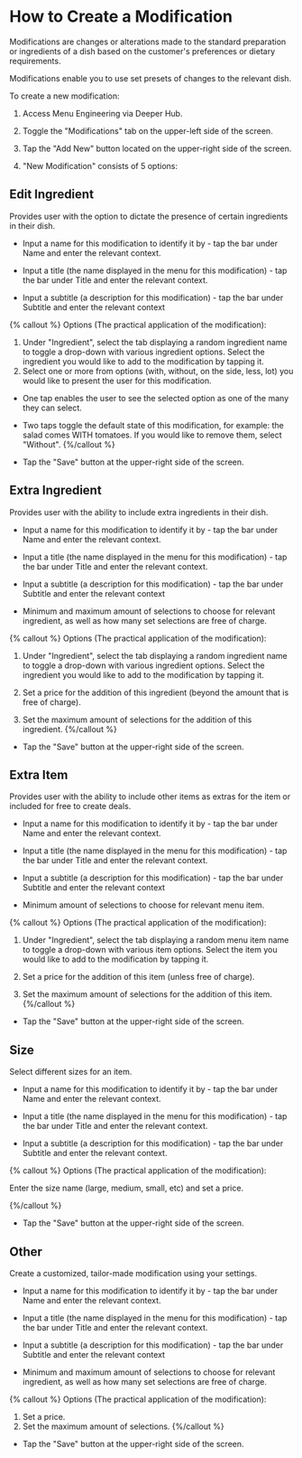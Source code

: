 # How to Create a Modification

Modifications are changes or alterations made to the standard preparation or ingredients of a dish based on the customer's preferences or dietary requirements.

Modifications enable you to  use set presets of changes to the relevant dish.

To create a new modification:

1. Access Menu Engineering via Deeper Hub. 
 
2. Toggle the "Modifications" tab on the upper-left side of the screen. 

3. Tap the "Add New" button located on the upper-right side of the screen. 

4. "New Modification" consists of 5 options: 

## Edit Ingredient
Provides user with the option to dictate the presence of certain ingredients in their dish. 
- Input a name for this modification to identify it by - tap the bar under Name and enter the relevant context.

- Input a title (the name displayed in the menu for this modification) - tap the bar under Title and enter the relevant context.

- Input a subtitle (a description for this modification) - tap the bar under Subtitle and enter the relevant context

{% callout %}
 Options (The practical application of the modification): 

1. Under "Ingredient", select the tab displaying a random ingredient name to toggle a drop-down with various ingredient options. Select the ingredient you would like to add to the modification by tapping it. 
2. Select one or more from options (with, without, on the side, less, lot) you would like to present the user for this modification. 
- One tap enables the user to see the selected option as one of the many they can select. 
- Two taps toggle the default state of this modification, for example: the salad comes WITH tomatoes. If you would like to remove them, select "Without". 
{%/callout %}

- Tap the "Save" button at the upper-right side of the screen.

## Extra Ingredient

Provides user with the ability to include extra ingredients in their dish. 

- Input a name for this modification to identify it by - tap the bar under Name and enter the relevant context.

- Input a title (the name displayed in the menu for this modification) - tap the bar under Title and enter the relevant context.

- Input a subtitle (a description for this modification) - tap the bar under Subtitle and enter the relevant context

- Minimum and maximum amount of selections to choose for relevant ingredient, as well as how many set selections are free of charge. 

{% callout %}
 Options (The practical application of the modification): 

1. Under "Ingredient", select the tab displaying a random ingredient name to toggle a drop-down with various ingredient options. Select the ingredient you would like to add to the modification by tapping it. 

2. Set a price for the addition of this ingredient (beyond the amount that is free of charge).

3. Set the maximum amount of selections for the addition of this ingredient. 
{%/callout %}

- Tap the "Save" button at the upper-right side of the screen.


## Extra Item
Provides user with the ability to include other items as extras for the item or included for free to create deals. 

- Input a name for this modification to identify it by - tap the bar under Name and enter the relevant context.

- Input a title (the name displayed in the menu for this modification) - tap the bar under Title and enter the relevant context.

- Input a subtitle (a description for this modification) - tap the bar under Subtitle and enter the relevant context

- Minimum amount of selections to choose for relevant menu item. 

{% callout %}
 Options (The practical application of the modification): 

1. Under "Ingredient", select the tab displaying a random menu item name to toggle a drop-down with various item options. Select the item you would like to add to the modification by tapping it. 

2. Set a price for the addition of this item (unless free of charge).

3. Set the maximum amount of selections for the addition of this item. 
{%/callout %}

- Tap the "Save" button at the upper-right side of the screen.


## Size
Select different sizes for an item. 

- Input a name for this modification to identify it by - tap the bar under Name and enter the relevant context.

- Input a title (the name displayed in the menu for this modification) - tap the bar under Title and enter the relevant context.

- Input a subtitle (a description for this modification) - tap the bar under Subtitle and enter the relevant context.

{% callout %}
Options (The practical application of the modification):

 Enter the size name (large, medium, small, etc) and set a price. 
    
{%/callout %}

- Tap the "Save" button at the upper-right side of the screen.


## Other

Create a customized, tailor-made modification using your settings.

- Input a name for this modification to identify it by - tap the bar under Name and enter the relevant context.

- Input a title (the name displayed in the menu for this modification) - tap the bar under Title and enter the relevant context.

- Input a subtitle (a description for this modification) - tap the bar under Subtitle and enter the relevant context

- Minimum and maximum amount of selections to choose for relevant ingredient, as well as how many set selections are free of charge.

{% callout %}
Options (The practical application of the modification):

1. Set a price.
2. Set the maximum amount of selections. 
{%/callout %}

- Tap the "Save" button at the upper-right side of the screen.
